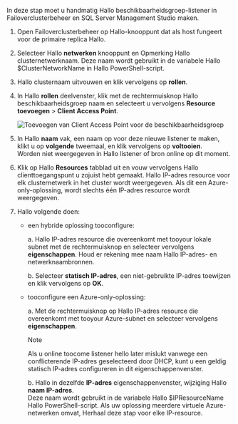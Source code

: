 In deze stap moet u handmatig Hallo beschikbaarheidsgroep-listener in Failoverclusterbeheer en SQL Server Management Studio maken.

1. Open Failoverclusterbeheer op Hallo-knooppunt dat als host fungeert voor de primaire replica Hallo.

2. Selecteer Hallo **netwerken** knooppunt en Opmerking Hallo clusternetwerknaam. Deze naam wordt gebruikt in de variabele Hallo $ClusterNetworkName in Hallo PowerShell-script.

3. Hallo clusternaam uitvouwen en klik vervolgens op **rollen**.

4. In Hallo **rollen** deelvenster, klik met de rechtermuisknop Hallo beschikbaarheidsgroep naam en selecteert u vervolgens **Resource toevoegen** > **Client Access Point**.
   
    ![Toevoegen van Client Access Point voor de beschikbaarheidsgroep](./media/virtual-machines-sql-server-configure-alwayson-availability-group-listener/IC678769.gif)

5. In Hallo **naam** vak, een naam op voor deze nieuwe listener te maken, klikt u op **volgende** tweemaal, en klik vervolgens op **voltooien**.  
    Worden niet weergegeven in Hallo listener of bron online op dit moment.

6. Klik op Hallo **Resources** tabblad uit en vouw vervolgens Hallo clienttoegangspunt u zojuist hebt gemaakt. 
    Hallo IP-adres resource voor elk clusternetwerk in het cluster wordt weergegeven. Als dit een Azure-only-oplossing, wordt slechts één IP-adres resource wordt weergegeven.

7. Hallo volgende doen:
   
   * een hybride oplossing tooconfigure:
     
        a. Hallo IP-adres resource die overeenkomt met tooyour lokale subnet met de rechtermuisknop en selecteer vervolgens **eigenschappen**. Houd er rekening mee naam Hallo IP-adres- en netwerknaambronnen.
   
        b. Selecteer **statisch IP-adres**, een niet-gebruikte IP-adres toewijzen en klik vervolgens op **OK**.
 
   * tooconfigure een Azure-only-oplossing:

        a. Met de rechtermuisknop op Hallo IP-adres resource die overeenkomt met tooyour Azure-subnet en selecteer vervolgens **eigenschappen**.
       
       > [!NOTE]
       > Als u online toocome listener hello later mislukt vanwege een conflicterende IP-adres geselecteerd door DHCP, kunt u een geldig statisch IP-adres configureren in dit eigenschappenvenster.
       > 
       > 

       b. Hallo in dezelfde **IP-adres** eigenschappenvenster, wijziging Hallo **naam IP-adres**.  
        Deze naam wordt gebruikt in de variabele Hallo $IPResourceName Hallo PowerShell-script. Als uw oplossing meerdere virtuele Azure-netwerken omvat, Herhaal deze stap voor elke IP-resource.

